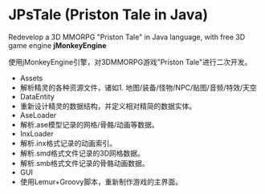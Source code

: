 # JPsTale (Priston Tale in Java)
 Redevelop a 3D MMORPG "Priston Tale" in Java language, with free 3D game engine **jMonkeyEngine**

使用jMonkeyEngine引擎，对3DMMORPG游戏"Priston Tale"进行二次开发。

* Assets
 * 解析精灵的各种资源文件，诸如1. 地图/装备/怪物/NPC/贴图/音频/特效/天空
* DataEntity
 * 重新设计精灵的数据结构，并定义相对精简的数据实体。
* AseLoader
 * 解析.ase模型记录的网格/骨骼/动画等数据。
* InxLoader
 * 解析.inx格式记录的动画索引。
 * 解析.smd格式文件记录的3D网格数据。
 * 解析.smb格式文件记录的骨骼动画数据。
* GUI
 * 使用Lemur+Groovy脚本，重新制作游戏的主界面。
